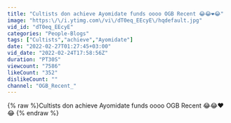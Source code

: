```yaml
---
title: "Cultists don achieve Ayomidate funds oooo OGB Recent 😂😂❤️😂"
image: "https:\/\/i.ytimg.com\/vi\/dT0eq_EEcyE\/hqdefault.jpg"
vid_id: "dT0eq_EEcyE"
categories: "People-Blogs"
tags: ["Cultists","achieve","Ayomidate"]
date: "2022-02-27T01:27:45+03:00"
vid_date: "2022-02-24T17:58:56Z"
duration: "PT30S"
viewcount: "7586"
likeCount: "352"
dislikeCount: ""
channel: "OGB_Recent_"
---
```

{% raw %}Cultists don achieve Ayomidate funds oooo OGB Recent 😂😂❤️😂 {% endraw %}
